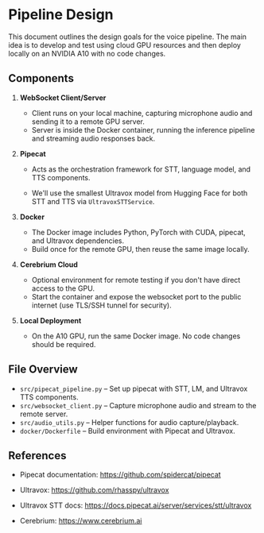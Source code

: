 # Pipeline Design

This document outlines the design goals for the voice pipeline. The main idea is to develop and test using cloud GPU resources and then deploy locally on an NVIDIA A10 with no code changes.

## Components

1. **WebSocket Client/Server**
   - Client runs on your local machine, capturing microphone audio and sending it to a remote GPU server.
   - Server is inside the Docker container, running the inference pipeline and streaming audio responses back.
2. **Pipecat**
   - Acts as the orchestration framework for STT, language model, and TTS components.

   - We'll use the smallest Ultravox model from Hugging Face for both STT and TTS via `UltravoxSTTService`.

3. **Docker**
   - The Docker image includes Python, PyTorch with CUDA, pipecat, and Ultravox dependencies.
   - Build once for the remote GPU, then reuse the same image locally.
4. **Cerebrium Cloud**
   - Optional environment for remote testing if you don't have direct access to the GPU.
   - Start the container and expose the websocket port to the public internet (use TLS/SSH tunnel for security).
5. **Local Deployment**
   - On the A10 GPU, run the same Docker image. No code changes should be required.

## File Overview

- `src/pipecat_pipeline.py` – Set up pipecat with STT, LM, and Ultravox TTS components.
- `src/websocket_client.py` – Capture microphone audio and stream to the remote server.
- `src/audio_utils.py` – Helper functions for audio capture/playback.
- `docker/Dockerfile` – Build environment with Pipecat and Ultravox.

## References

- Pipecat documentation: <https://github.com/spidercat/pipecat>
- Ultravox: <https://github.com/rhasspy/ultravox>
- Ultravox STT docs: <https://docs.pipecat.ai/server/services/stt/ultravox>

- Cerebrium: <https://www.cerebrium.ai>

